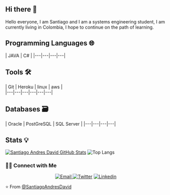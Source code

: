 ## Hi there 👋

<div>
 <p>
Hello everyone, I am Santiago and I am a systems engineering student, I am currently living in Colombia, I hope to continue on the path of learning.
<br/>

## Programming Languages 🌐
| JAVA  | C# |
|---|---|---|---|


## Tools 🛠️
| Git | Heroku | linux | aws |  
|---|---|---|---|---|---|
  
## Databases 🗃
  
| Oracle | PostGreSQL | SQL Server | 
|---|---|---|---|
  

  
## Stats 💡  
[![Santiago Andres David GitHub Stats](https://github-readme-stats.vercel.app/api?username=SantiagoAndresDavid)](https://github.com/anandmainali)
![Top Langs](https://github-readme-stats.vercel.app/api/top-langs/?username=SantiagoAndresDavid)  
<h3> 🤝🏻 Connect with Me </h3>
<p align="center">
<a href="mailto:sadavid@unicesar.edu.co"><img alt="Email" src="https://img.shields.io/badge/Email-sadavid@unicesar.edu.co-blue?style=flat&logo=gmail">
<a href="https://twitter.com/santi_a_david1"><img alt="Twitter" src="https://img.shields.io/badge/Twitter-santi_a_david1-blue?style=flat-square&logo=twitter"></a>
<a href="https://www.linkedin.com/in/santiago-andres-david-gomez-4164a3236/"><img alt="Linkedin" src="https://img.shields.io/badge/Linkedin-Santiago Andres David-blue?style=flat-square&logo=Linkedin"></a> 

</p>

 ⭐️ From [@SantiagoAndresDavid](https://github.com/SantiagoAndresDavid)
